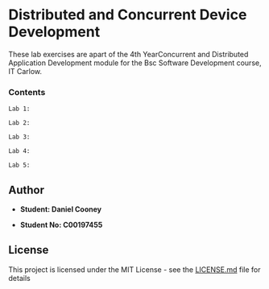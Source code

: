 # Distributed and Concurrent Device Development

These lab exercises are apart of the 4th YearConcurrent and Distributed Application Development module for the Bsc Software Development course, IT Carlow.


### Contents

```
Lab 1:
```
```
Lab 2:
```
```
Lab 3:
```
```
Lab 4:
```
```
Lab 5:
```

## Author

* **Student: Daniel Cooney**

* **Student No: C00197455**



## License

This project is licensed under the MIT License - see the [LICENSE.md](LICENSE.md) file for details
